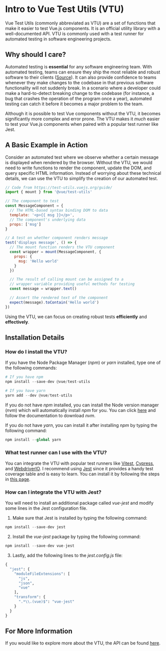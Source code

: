 # Intro to Vue Test Utils (VTU)
Vue Test Utils (commonly abbreviated as VTU) are a set of functions that make it easier to test Vue.js components.  It is an official utility
library with a well-documented API.  VTU is commonly used with a test runner for automated testing in software engineering projects.

## Why should I care?
Automated testing is **essential** for any software engineering team.  With automated testing, teams can ensure they ship the most reliable
and robust software to their clients ([Source](https://www.atlassian.com/continuous-delivery/software-testing/automated-testing)).  It can
also provide confidence to teams whenever they make changes to the codebase in that previous software functionality will not suddenly break. 
In a scenario where a developer could make a hard-to-detect breaking change to the codebase (for instance, a bug that crashes the operation 
of the program once a year), automated testing can catch it before it becomes a major problem to the team.

Although it is possible to test Vue components without the VTU, it becomes significantly more complex and error prone.
The VTU makes it *much* easier to test your Vue.js components when paired with a popular test runner like Jest.

## A Basic Example in Action
Consider an automated test where we observe whether a certain message is displayed when rendered by the browser.  Without the VTU, we would
need to write functions to render the component, update the DOM, and query specific HTML information.  Instead of worrying about 
these technical details, we can use the VTU to simplify the creation of our automated test.
```javascript
// Code from https://test-utils.vuejs.org/guide/
import { mount } from '@vue/test-utils'

// The component to test
const MessageComponent = {
  // The HTML-based syntax binding DOM to data
  template: '<p>{{ msg }}</p>',
  // The component's underlying data
  props: ['msg']
}

// A test on whether component renders message
test('displays message', () => {
  // The mount function renders the VTU component
  const wrapper = mount(MessageComponent, {
    props: {
      msg: 'Hello world'
    }
  })

  // The result of calling mount can be assigned to a
  // wrapper variable providing useful methods for testing
  const message = wrapper.text()

  // Assert the rendered text of the component
  expect(message).toContain('Hello world')
})
```
Using the VTU, we can focus on creating robust tests **efficiently** and **effectively**.

## Installation Details
### How do I install the VTU?
If you have the Node Package Manager (*npm*) or *yarn* installed, type one of the following commands:
```python
# If you have npm
npm install --save-dev @vue/test-utils

# If you have yarn
yarn add --dev @vue/test-utils
```

If you do not have *npm* installed, you can install the Node version manager (*nvm*) which will automatically install *npm* for you.
You can click [here](https://docs.npmjs.com/downloading-and-installing-node-js-and-npm) and follow the documentation to download *nvm*.

If you do not have *yarn*, you can install it after installing *npm* by typing the following command:
```python
npm install --global yarn
```

### What test runner can I use with the VTU?
You can integrate the VTU with popular test runners like [Vitest](https://vitest.dev/), [Cypress](https://cypress.io/), and
[WebdriverIO](https://webdriver.io/docs/component-testing/vue).  I recommend using [Jest](https://jestjs.io/) since it provides a 
handy test coverage table and is easy to learn.  You can install it by following the 
steps in [this page](https://jestjs.io/docs/getting-started).

### How can I integrate the VTU with Jest?
You will need to install an additional package called *vue-jest* and modify some lines in the Jest configuration file.

1. Make sure that Jest is installed by typing the following command:
```python
npm install --save-dev jest
```

2. Install the *vue-jest* package by typing the following command:
```python
npm install --save-dev vue-jest
```

3. Lastly, add the following lines to the *jest.config.js* file:
```python
{
  "jest": {
    "moduleFileExtensions": [
      "js",
      "json",
      "vue"
    ],
    "transform": {
      ".*\\.(vue)$": "vue-jest"
    }
  }
}
```

## For More Information
If you would like to explore more about the VTU, the API can be found [here](https://test-utils.vuejs.org/api/).
